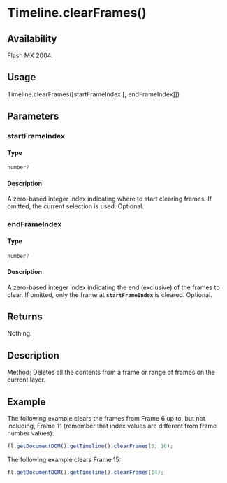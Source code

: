 # Timeline.clearFrames()

## Availability

Flash MX 2004.

## Usage

Timeline.clearFrames([startFrameIndex [, endFrameIndex]])

## Parameters

### **startFrameIndex**

#### Type

```typescript
number?
```

#### Description

A zero-based integer index indicating where to start clearing frames. If omitted, the current selection is used. Optional.

### **endFrameIndex**

#### Type

```typescript
number?
```

#### Description

A zero-based integer index indicating the end (exclusive) of the frames to clear. If omitted, only the frame at **`startFrameIndex`** is cleared. Optional.

## Returns

Nothing.

## Description

Method; Deletes all the contents from a frame or range of frames on the current layer.

## Example

The following example clears the frames from Frame 6 up to, but not including, Frame 11 (remember that index values are different from frame number values):

```javascript
fl.getDocumentDOM().getTimeline().clearFrames(5, 10);
```

The following example clears Frame 15:

```javascript
fl.getDocumentDOM().getTimeline().clearFrames(14);
```
